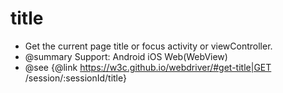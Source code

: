 # title

* Get the current page title or focus activity or viewController.
* @summary Support: Android iOS Web(WebView)
* @see {@link https://w3c.github.io/webdriver/#get-title|GET /session/:sessionId/title}